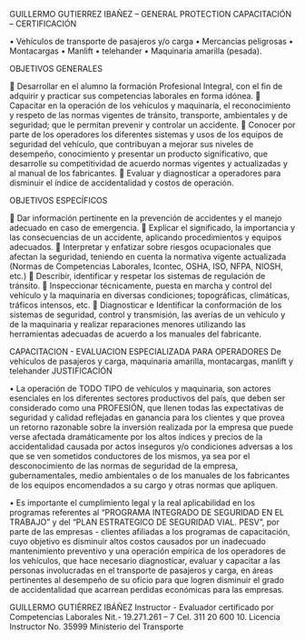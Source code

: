 

                       

  





 

GUILLERMO GUTIERREZ IBAÑEZ – GENERAL PROTECTION
CAPACITACIÓN – CERTIFICACIÓN

•	Vehículos de transporte de pasajeros y/o carga
•	Mercancías peligrosas
•	Montacargas
•	Manlift
•	telehander
•	Maquinaria amarilla (pesada).

OBJETIVOS GENERALES


	 Desarrollar en el alumno la formación Profesional Integral, con el fin de adquirir y practicar sus competencias laborales en forma idónea. 
	 Capacitar en la operación de los vehículos y maquinaría, el reconocimiento y respeto de las normas vigentes de tránsito, transporte, ambientales y de seguridad; que le permitan prevenir y controlar un accidente. 
	 Conocer por parte de los operadores los diferentes sistemas y usos de los equipos de seguridad del vehículo, que contribuyan a mejorar sus niveles de desempeño, conocimiento y presentar un producto significativo, que desarrolle su competitividad de acuerdo normas vigentes y actualizadas y al manual de los fabricantes.
	  Evaluar y diagnosticar a operadores para disminuir el índice de accidentalidad y costos de operación.


OBJETIVOS ESPECÍFICOS

	Dar información pertinente en la prevención de accidentes y el manejo adecuado en caso de emergencia.
	Explicar el significado, la importancia y las consecuencias de un accidente, aplicando procedimientos y equipos adecuados.
	Interpretar y enfatizar sobre riesgos ocupacionales que afectan la seguridad, teniendo en cuenta la normativa vigente actualizada (Normas de Competencias Laborales, Icontec, OSHA, ISO, NFPA, NIOSH, etc.)
	Describir, identificar y respetar los sistemas de regulación de tránsito. 
	Inspeccionar técnicamente, puesta en marcha y control del vehículo y la maquinaria en diversas condiciones; topográficas, climáticas, tráficos intensos, etc.
	Diagnosticar e Identificar la conformación de los sistemas de seguridad, control y transmisión, las averías de un vehículo y de la maquinaria y realizar reparaciones menores utilizando las herramientas adecuadas de acuerdo a los manuales del fabricante.

CAPACITACION - EVALUACION
ESPECIALIZADA PARA OPERADORES
De vehículos de pasajeros y carga, maquinaria amarilla, montacargas, manlift y telehander
JUSTIFICACIÓN

•	La  operación de TODO TIPO de vehículos y maquinaria, son actores esenciales en los diferentes sectores productivos del país, que deben ser considerado como una PROFESIÓN, que llenen todas las expectativas de seguridad y calidad reflejadas en ganancia para los clientes y que provea un retorno razonable sobre la inversión realizada por la empresa que puede verse afectada dramáticamente por los altos índices y precios de la  accidentalidad causada por actos inseguros y/o condiciones adversas a los que se ven sometidos conductores de los mismos, ya sea por el desconocimiento de las normas de seguridad de la empresa, gubernamentales, medio ambientales o de los manuales de los fabricantes de los equipos encomendados a su cargo y otras normas que apliquen.

•	Es importante el cumplimiento legal y la real aplicabilidad en los programas referentes al “PROGRAMA INTEGRADO DE SEGURIDAD EN EL TRABAJO” y del “PLAN ESTRATEGICO DE SEGURIDAD VIAL. PESV”, por parte de las empresas - clientes afiliadas a los programas de capacitación, cuyo objetivo es disminuir altos costos causados por un inadecuado mantenimiento preventivo y una operación empírica de los operadores de los vehículos, que hace necesario diagnosticar, evaluar y capacitar a las personas involucradas en el transporte de pasajeros y carga, en áreas pertinentes al desempeño de su oficio para que logren disminuir el grado de accidentalidad que  acarrean perdidas económicas para las empresas.

GUILLERMO GUTIÉRREZ IBÁÑEZ
Instructor - Evaluador 
certificado por Competencias Laborales
Nit.- 19.271.261 – 7
Cel.  311 20 600 10.
Licencia Instructor No. 35999
Ministerio del Transporte



